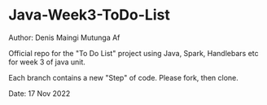 # Java-Week3-ToDo-List

Author: Denis Maingi Mutunga Af

Official repo for the "To Do List" project using Java, Spark, Handlebars etc for week 3 of java unit.

Each branch contains a new "Step" of code. Please fork, then clone.

Date: 17 Nov 2022